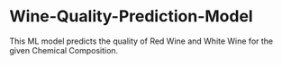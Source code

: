# Wine-Quality-Prediction-Model
This ML model predicts the quality of Red Wine and White Wine for the given Chemical Composition.
